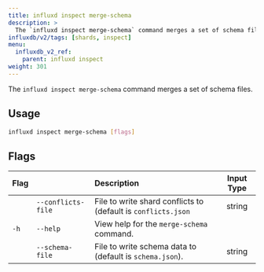 ```yaml
---
title: influxd inspect merge-schema
description: >
  The `influxd inspect merge-schema` command merges a set of schema files.
influxdb/v2/tags: [shards, inspect]
menu:
  influxdb_v2_ref:
    parent: influxd inspect
weight: 301
---
```


The `influxd inspect merge-schema` command merges a set of schema files.

## Usage
```sh
influxd inspect merge-schema [flags]
```

## Flags
| Flag |                    | Description                                                   | Input Type |
| :--- | :----------------- | :------------------------------------------------------------ | :--------: |
|      | `--conflicts-file` | File to write shard conflicts to (default is `conflicts.json` |   string   |
| `-h` | `--help`           | View help for the `merge-schema` command.                     |            |
|      | `--schema-file`    | File to write schema data to (default is `schema.json`).      |   string   |
